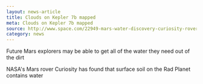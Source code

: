 ```yaml
---
layout: news-article
title: Clouds on Kepler 7b mapped
meta: Clouds on Kepler 7b mapped
source: http://www.space.com/22949-mars-water-discovery-curiosity-rover.html
category: news
---
```


Future Mars explorers may be able to get all of the water they need out of the dirt

NASA's Mars rover Curiosity has found that surface soil on the Rad Planet contains water 